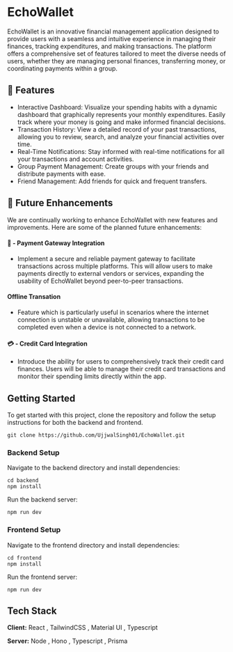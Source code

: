 
# EchoWallet

EchoWallet is an innovative financial management application designed to provide users with a seamless and intuitive experience in managing their finances, tracking expenditures, and making transactions. The platform offers a comprehensive set of features tailored to meet the diverse needs of users, whether they are managing personal finances, transferring money, or coordinating payments within a group.



## 🚀 Features

- Interactive Dashboard: Visualize your spending habits with a dynamic dashboard that graphically represents your monthly expenditures. Easily track where your money is going and make informed financial decisions.
- Transaction History: View a detailed record of your past transactions, allowing you to review, search, and analyze your financial activities over time.
- Real-Time Notifications: Stay informed with real-time notifications for all your transactions and account activities.
- Group Payment Management: Create groups with your friends and distribute payments with ease. 
- Friend Management: Add friends for quick and frequent transfers.


## 🔮 Future Enhancements

We are continually working to enhance EchoWallet with new features and improvements. Here are some of the planned future enhancements:

#### 💸 - Payment Gateway Integration
- Implement a secure and reliable payment gateway to facilitate transactions across multiple platforms. This will allow users to make payments directly to external vendors or services, expanding the usability of EchoWallet beyond peer-to-peer transactions.

#### Offline Transation
- Feature which is particularly useful in scenarios where the internet connection is unstable or unavailable, allowing transactions to be completed even when a device is not connected to a network. 

#### 💳 - Credit Card Integration
- Introduce the ability for users to comprehensively track their credit card finances. Users will be able to manage their credit card transactions and monitor their spending limits directly within the app.


## Getting Started

To get started with this project, clone the repository and follow the setup instructions for both the backend and frontend.

```
git clone https://github.com/UjjwalSingh01/EchoWallet.git
```

### Backend Setup
Navigate to the backend directory and install dependencies:
```
cd backend
npm install
```

Run the backend server:
```
npm run dev 
```

### Frontend Setup
Navigate to the frontend directory and install dependencies:

```
cd frontend
npm install
```

Run the frontend server:
```
npm run dev 
```


## Tech Stack

**Client:**  React , TailwindCSS , Material UI , Typescript

**Server:**  Node , Hono , Typescript , Prisma

